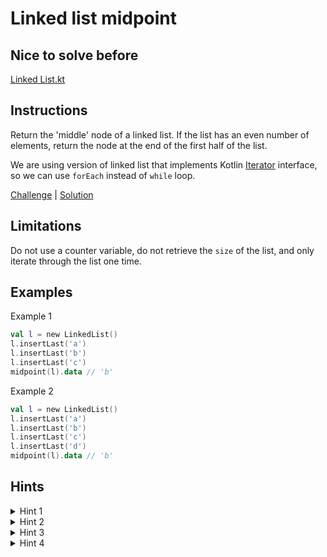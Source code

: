 # Linked list midpoint

## Nice to solve before

[Linked List.kt](../base/SinglyLinkedList.kt)

## Instructions

Return the 'middle' node of a linked list. If the list has an even number of elements, return
the node at the end of the first half of the list.

We are using version of linked list that implements Kotlin
[Iterator](https://kotlinlang.org/api/latest/jvm/stdlib/kotlin.collections/-iterator/index.html) interface, so we can
use `forEach` instead of `while` loop.

[Challenge](Challenge.kt) | [Solution](Solution.kt)

## Limitations

Do not use a counter variable, do not retrieve the `size` of the list, and only iterate through the list one time.

## Examples

Example 1

```kotlin
val l = new LinkedList()
l.insertLast('a')
l.insertLast('b')
l.insertLast('c')
midpoint(l).data // 'b'
```

Example 2

```kotlin
val l = new LinkedList()
l.insertLast('a')
l.insertLast('b')
l.insertLast('c')
l.insertLast('d')
midpoint(l).data // 'b'
```

## Hints

<details>
<summary>Hint 1</summary>
Use more then one variable to store values that are retrieved during iteration (double pointer solution)
</details>

<details>
<summary>Hint 2</summary>
Name of these variables should be `slow` and `fast`
</details>

<details>
<summary>Hint 3</summary>
Assign next node to `slow` variable in every iteration
</details>

<details>
<summary>Hint 4</summary>
Assign next node of next node to `fast` variable in every iteration
</details>

